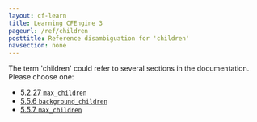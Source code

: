 ```yaml
---
layout: cf-learn
title: Learning CFEngine 3
pageurl: /ref/children
posttitle: Reference disambiguation for 'children'
navsection: none
---
```


The term 'children' could refer to several sections in the documentation. Please choose one:

- [5\.2\.27 <code>max\_children</code>](https://cfengine.com/manuals/cf3-reference.html#max_children-in-agent)
- [5\.5\.6 <code>background\_children</code>](https://cfengine.com/manuals/cf3-reference.html#background_children-in-runagent)
- [5\.5\.7 <code>max\_children</code>](https://cfengine.com/manuals/cf3-reference.html#max_children-in-runagent)
